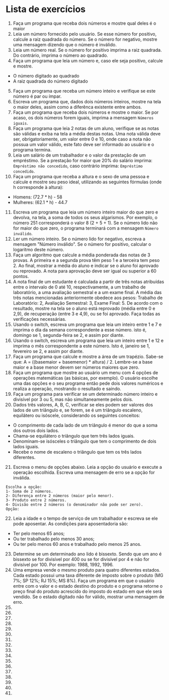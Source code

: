 # Lista de exercícios

1.  Faça um programa que receba dois números e mostre qual deles é o maior
2.  Leia um número fornecido pelo usuário. Se esse número for positivo, calcule a raiz quadrada do número. Se o número for negativo, mostre uma mensagem dizendo que o número é inválido.
3.  Leia um número real. Se o número for positivo imprima a raiz quadrada. Do contrário, imprima o número ao quadrado.
4.  Faça um programa que leia um número e, caso ele seja positivo, calcule e mostre.

- O número digitado ao quadrado
- A raiz quadrada do número digitado

5.  Faça um programa que receba um número inteiro e verifique se este número é par ou ímpar.
6.  Escreva um programa que, dados dois números inteiros, mostre na tela o maior deles, assim como a diferênca existente entre ambos.
7.  Faça um programa que receba dois números e mostre o maior. Se por acaso, os dois números forem iguais, imprima a mensagem `Números iguais`.
8.  Faça um programa que leia 2 notas de um aluno, verifique se as notas são válidas e exiba na tela a média destas notas. Uma nota válida deve ser, obrigatoriamente, um valor entre 0 e 10, onde caso a nota não possua um valor válido, este fato deve ser informado ao usuário e o programa termina.
9.  Leia um salário de um trabalhador e o valor da prestação de um empréstimo. Se a prestação for maior que 20% do salário imprima: `Empréstimo não concedido`, caso contrário imprima: `Empréstimo concedido`.
10. Faça um programa que receba a altura e o sexo de uma pessoa e calcule e mostre seu peso ideal, utilizando as seguintes fórmulas (onde h corresponde à altura):

- Homens: (72.7 \* h) - 58
- Mulheres: (62.1 \* h) - 44.7

11. Escreva um programa que leia um número inteiro maior do que zero e devolva, na tela, a soma de todos os seus algarismos. Por exemplo, o número 251 corresponderá o valor 8 (2 + 5 + 1). Se o número lido não for maior do que zero, o programa terminará com a mensagem `Número inválido`.
12. Ler um número inteiro. Se o número lido for negativo, escreva a mensagem "Número inválido". Se o número for positivo, calcular o logaritmo deste número.
13. Faça um algoritmo que calcule a média ponderada das notas de 3 provas. A primeira e a segunda prova têm peso 1 e a terceira tem peso 2. Ao final, mostrar a média do aluno e indicar se o aluno foi aprovado ou reprovado. A nota para aprovação deve ser igual ou superior a 60 pontos.
14. A nota final de um estudante é calculada a partir de três notas atribuídas entre o intervalo de 0 até 10, respectivamente, a um trabalho de laboratório, a uma avaliação semestral e a um exame final. A média das três notas mencionadas anteriormente obedece aos pesos: Trabalho de Laboratório: 2, Avaliação Semestral: 3, Exame Final: 5. De acordo com o resultado, mostre na tela se o aluno está reprovado (média entre 0 e 2,9), de recuperação (entre 3 e 4,9), ou se foi aprovado. Faça todas as verificações necessárias.
15. Usando o switch, escreva um programa que leia um inteiro entre 1 e 7 e imprima o dia da semana correspondente a esse número. isto é, domingo se 1, segunda-feira se 2, e assim por diante.
16. Usando o switch, escreva um programa que leia um inteiro entre 1 e 12 e imprima o mês correspondente a este número. Isto é, janeiro se 1, fevereiro se 2, e assim por diante.
17. Faça um programa que calcule e mostre a área de um trapézio. Sabe-se que: A = ((basemaior + basemenor) \* altura) / 2. Lembre-se a base maior e a base menor devem ser números maiores que zero.
18. Faça um programa que mostre ao usuário um menu com 4 opções de operações matemáticas (as básicas, por exemplo). O usuário escolhe uma das opções e o seu programa então pede dois valores numéricos e realiza a operação, mostrando o resultado e saindo.
19. Faça um programa para verificar se um determinado número inteiro e divisível por 3 ou 5, mas não simultaneamente pelos dois.
20. Dados três valores, A, B, C, verificar se eles podem ser valores dos lados de um triângulo e, se forem, se é um triângulo escaleno, equilátero ou isóscele, considerando os seguintes conceitos:

- O comprimento de cada lado de um triângulo é menor do que a soma dos outros dois lados.
- Chama-se equilátero o triângulo que tem três lados iguais.
- Denominam-se isósceles o triângulo que tem o comprimento de dois lados iguais.
- Recebe o nome de escaleno o triângulo que tem os três lados diferentes.

21. Escreva o menu de opções abaixo. Leia a opção do usuário e execute a operação escolhida. Escreva uma mensagem de erro se a opção for inválida.

```
Escolha a opção:
1- Soma de 2 números.
2- Diferença entre 2 números (maior pelo menor).
3- Produto entre 2 números.
4- Divisão entre 2 números (o denominador não pode ser zero).
Opção:
```

22. Leia a idade e o tempo de serviço de um trabalhador e escreva se ele pode aposentar. As condições para aposentadoria são:

- Ter pelo menos 65 anos;
- Ou ter trabalhado pelo menos 30 anos;
- Ou ter pelo menos 60 anos e trabalhado pelo menos 25 anos.

23. Determine se um determinado ano lido é bissexto. Sendo que um ano é bissexto se for divisível por 400 ou se for divisível por 4 e não for divisível por 100. Por exemplo: 1988, 1992, 1996.
24. Uma empresa vende o mesmo produto para quatro diferentes estados. Cada estado possui uma taxa diferente de imposto sobre o produto (MG 7%; SP 12%; RJ 15%; MS 8%). Faça um programa em que o usuário entre com o valor e o estado destino do produto e o programa retorne o preço final do produto acrescido do imposto do estado em que ele será vendido. Se o estado digitado não for válido, mostrar uma mensagem de erro.
25.
26.
27.
28.
29.
30.
31.
32.
33.
34.
35.
36.
37.
38.
39.
40.
41.
